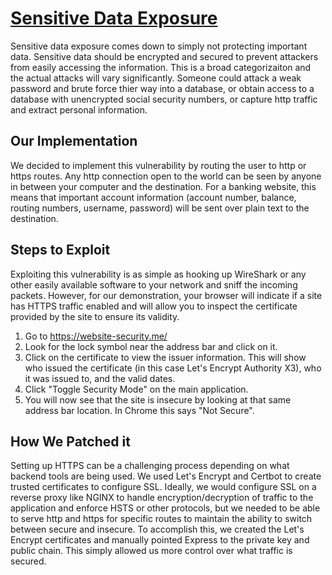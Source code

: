 # [Sensitive Data Exposure](https://owasp.org/www-project-top-ten/2017/A3_2017-Sensitive_Data_Exposure)
Sensitive data exposure comes down to simply not protecting important data. Sensitive data should be encrypted and secured to prevent attackers from easily accessing the information. This is a broad categorizaiton and the actual attacks will vary significantly. Someone could attack a weak password and brute force thier way into a database, or obtain access to a database with unencrypted social security numbers, or capture http traffic and extract personal information.

## Our Implementation
We decided to implement this vulnerability by routing the user to http or https routes. Any http connection open to the world can be seen by anyone in between your computer and the destination. For a banking website, this means that important account information (account number, balance, routing numbers, username, password) will be sent over plain text to the destination.

## Steps to Exploit
Exploiting this vulnerability is as simple as hooking up WireShark or any other easily available software to your network and sniff the incoming packets. However, for our demonstration, your browser will indicate if a site has HTTPS traffic enabled and will allow you to inspect the certificate provided by the site to ensure its validity. 

1. Go to https://website-security.me/
2. Look for the lock symbol near the address bar and click on it.
3. Click on the certificate to view the issuer information. This will show who issued the certificate (in this case Let's Encrypt Authority X3), who it was issued to, and the valid dates.
4. Click "Toggle Security Mode" on the main application. 
5. You will now see that the site is insecure by looking at that same address bar location. In Chrome this says "Not Secure".

## How We Patched it
Setting up HTTPS can be a challenging process depending on what backend tools are being used. We used Let's Encrypt and Certbot to create trusted certificates to configure SSL. Ideally, we would configure SSL on a reverse proxy like NGINX to handle encryption/decryption of traffic to the application and enforce HSTS or other protocols, but we needed to be able to serve http and https for specific routes to maintain the ability to switch between secure and insecure. To accomplish this, we created the Let's Encrypt certificates and manually pointed Express to the private key and public chain. This simply allowed us more control over what traffic is secured. 